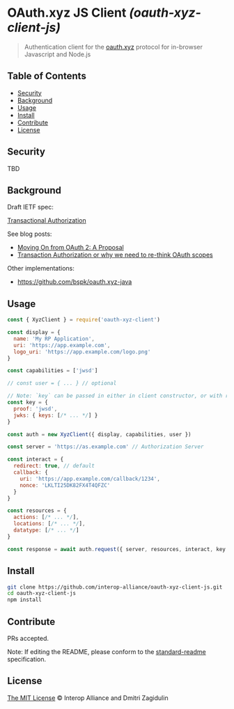 # OAuth.xyz JS Client _(oauth-xyz-client-js)_

> Authentication client for the [oauth.xyz](https://oauth.xyz/) protocol for in-browser Javascript and Node.js

## Table of Contents

- [Security](#security)
- [Background](#background)
- [Usage](#usage)
- [Install](#install)
- [Contribute](#contribute)
- [License](#license)

## Security

TBD

## Background

Draft IETF spec:

[Transactional Authorization](https://tools.ietf.org/id/draft-richer-transactional-authz-00.html)

See blog posts:

* [Moving On from OAuth 2: A Proposal](https://medium.com/@justinsecurity/moving-on-from-oauth-2-629a00133ade)
* [Transaction Authorization or why we need to re-think OAuth scopes](https://medium.com/oauth-2/transaction-authorization-or-why-we-need-to-re-think-oauth-scopes-2326e2038948)

Other implementations:

* https://github.com/bspk/oauth.xyz-java


## Usage

```js
const { XyzClient } = require('oauth-xyz-client')

const display = {
  name: 'My RP Application',
  uri: 'https://app.example.com',
  logo_uri: 'https://app.example.com/logo.png'
}

const capabilities = ['jwsd']

// const user = { ... } // optional

// Note: `key` can be passed in either in client constructor, or with request
const key = {
  proof: 'jwsd',
  jwks: { keys: [/* ... */] }
}

const auth = new XyzClient({ display, capabilities, user })

const server = 'https://as.example.com' // Authorization Server

const interact = {
  redirect: true, // default
  callback: {
    uri: 'https://app.example.com/callback/1234',
    nonce: 'LKLTI25DK82FX4T4QFZC'
  }
}

const resources = {
  actions: [/* ... */],
  locations: [/* ... */],
  datatype: [/* ... */]
}

const response = await auth.request({ server, resources, interact, key })
```

## Install

```bash
git clone https://github.com/interop-alliance/oauth-xyz-client-js.git
cd oauth-xyz-client-js
npm install
```

## Contribute

PRs accepted.

Note: If editing the README, please conform to the
[standard-readme](https://github.com/RichardLitt/standard-readme) specification.

## License

[The MIT License](LICENSE.md) © Interop Alliance and Dmitri Zagidulin
